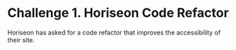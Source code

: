 # Challenge 1. Horiseon Code Refactor

Horiseon has asked for a code refactor that improves the accessibility of their site.
